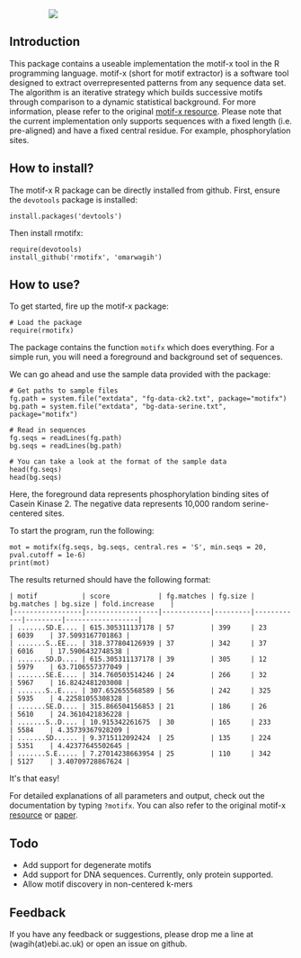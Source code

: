 <img style="margin-left:70px" src="https://raw.githubusercontent.com/omarwagih/motifx/master/inst/extdata/rmotifx-logo-lg.png">

## Introduction
This package contains a useable implementation the motif-x tool in the R programming language. motif-x (short for motif extractor) is a software tool designed to extract overrepresented patterns from any sequence data set. The algorithm is an iterative strategy which builds successive motifs through comparison to a dynamic statistical background. For more information, please refer to the original [motif-x resource](http://motif-x.med.harvard.edu/). Please note that the current implementation only supports sequences with a fixed length (i.e. pre-aligned) and have a fixed central residue. For example, phosphorylation sites. 

## How to install?
The motif-x R package can be directly installed from github. First, ensure the `devotools` package is installed:

    install.packages('devtools')

Then install rmotifx:

    require(devotools)
    install_github('rmotifx', 'omarwagih')
    
## How to use?
To get started, fire up the motif-x package:
    
    # Load the package
    require(rmotifx)

The package contains the function `motifx` which does everything. For a simple run, you will need a foreground and background set of sequences. 

We can go ahead and use the sample data provided with the package: 
     
    # Get paths to sample files
    fg.path = system.file("extdata", "fg-data-ck2.txt", package="motifx")
    bg.path = system.file("extdata", "bg-data-serine.txt", package="motifx")
    
    # Read in sequences
    fg.seqs = readLines(fg.path)
    bg.seqs = readLines(bg.path)
    
    # You can take a look at the format of the sample data
    head(fg.seqs)
    head(bg.seqs)
    
Here, the foreground data represents phosphorylation binding sites of Casein Kinase 2. The negative data represents 10,000 random serine-centered sites.

To start the program, run the following:

    mot = motifx(fg.seqs, bg.seqs, central.res = 'S', min.seqs = 20, pval.cutoff = 1e-6)
    print(mot)

The results returned should have the following format:

```
| motif           | score            | fg.matches | fg.size | bg.matches | bg.size | fold.increase    |
|-----------------|------------------|------------|---------|------------|---------|------------------|
| .......SD.E.... | 615.305311137178 | 57         | 399     | 23         | 6039    | 37.5093167701863 |
| .......S..EE... | 318.377804126939 | 37         | 342     | 37         | 6016    | 17.5906432748538 |
| .......SD.D.... | 615.305311137178 | 39         | 305     | 12         | 5979    | 63.7106557377049 |
| .......SE.E.... | 314.760503514246 | 24         | 266     | 32         | 5967    | 16.8242481203008 |
| .......S..E.... | 307.652655568589 | 56         | 242     | 325        | 5935    | 4.22581055308328 |
| .......SE.D.... | 315.866504156853 | 21         | 186     | 26         | 5610    | 24.3610421836228 |
| .......S..D.... | 10.915342261675  | 30         | 165     | 233        | 5584    | 4.35739367928209 |
| .......SD...... | 9.3715112092424  | 25         | 135     | 224        | 5351    | 4.42377645502645 |
| .......S.E..... | 7.27014238663954 | 25         | 110     | 342        | 5127    | 3.40709728867624 |
```

It's that easy!

For detailed explanations of all parameters and output, check out the documentation by typing `?motifx`. You can also refer to the original motif-x [resource](http://motif-x.med.harvard.edu/motif-x.html) or [paper](http://motif-x.med.harvard.edu/publications/Chou_Schwartz_motif-x_CPBI_2011.pdf). 


## Todo

- Add support for degenerate motifs
- Add support for DNA sequences. Currently, only protein supported.
- Allow motif discovery in non-centered k-mers

## Feedback
If you have any feedback or suggestions, please drop me a line at (wagih(at)ebi.ac.uk) or open an issue on github.
